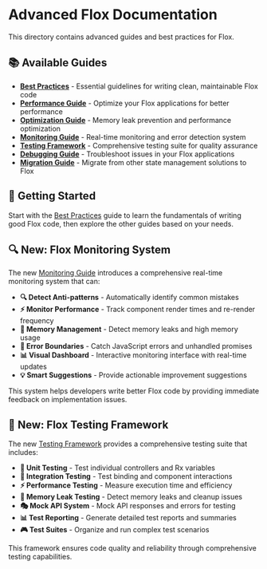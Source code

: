 # Advanced Flox Documentation

This directory contains advanced guides and best practices for Flox.

## 📚 Available Guides

- **[Best Practices](./best-practices.md)** - Essential guidelines for writing clean, maintainable Flox code
- **[Performance Guide](./performance.md)** - Optimize your Flox applications for better performance
- **[Optimization Guide](./optimization.md)** - Memory leak prevention and performance optimization
- **[Monitoring Guide](./monitoring.md)** - Real-time monitoring and error detection system
- **[Testing Framework](../testing/README.md)** - Comprehensive testing suite for quality assurance
- **[Debugging Guide](./debugging.md)** - Troubleshoot issues in your Flox applications
- **[Migration Guide](./migration.md)** - Migrate from other state management solutions to Flox

## 🎯 Getting Started

Start with the [Best Practices](./best-practices.md) guide to learn the fundamentals of writing good Flox code, then explore the other guides based on your needs.

## 🔍 New: Flox Monitoring System

The new [Monitoring Guide](./monitoring.md) introduces a comprehensive real-time monitoring system that can:

- **🔍 Detect Anti-patterns** - Automatically identify common mistakes
- **⚡ Monitor Performance** - Track component render times and re-render frequency
- **🧠 Memory Management** - Detect memory leaks and high memory usage
- **🚨 Error Boundaries** - Catch JavaScript errors and unhandled promises
- **📊 Visual Dashboard** - Interactive monitoring interface with real-time updates
- **💡 Smart Suggestions** - Provide actionable improvement suggestions

This system helps developers write better Flox code by providing immediate feedback on implementation issues.

## 🧪 New: Flox Testing Framework

The new [Testing Framework](../testing/README.md) provides a comprehensive testing suite that includes:

- **🧪 Unit Testing** - Test individual controllers and Rx variables
- **🔗 Integration Testing** - Test binding and component interactions
- **⚡ Performance Testing** - Measure execution time and efficiency
- **🧠 Memory Leak Testing** - Detect memory leaks and cleanup issues
- **🎭 Mock API System** - Mock API responses and errors for testing
- **📊 Test Reporting** - Generate detailed test reports and summaries
- **🎮 Test Suites** - Organize and run complex test scenarios

This framework ensures code quality and reliability through comprehensive testing capabilities. 